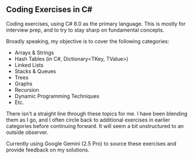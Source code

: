 ## Coding Exercises in C#

Coding exercises, using C# 8.0 as the primary language. This is mostly for interview prep, and to try to stay sharp on fundamental concepts.

Broadly speaking, my objective is to cover the following categories:

- Arrays & Strings
- Hash Tables (in C#, Dictionary<TKey, TValue>)
- Linked Lists
- Stacks & Queues
- Trees
- Graphs
- Recursion
- Dynamic Programming Techniques
- Etc.

There isn't a straight line through these topics for me. I have been blending them as I go, and I often circle back to additional exercises in earlier categories before continuing forward. It will seem a bit unstructured to an outside observer.

Currently using Google Gemini (2.5 Pro) to source these exercises and provide feedback on my solutions.
